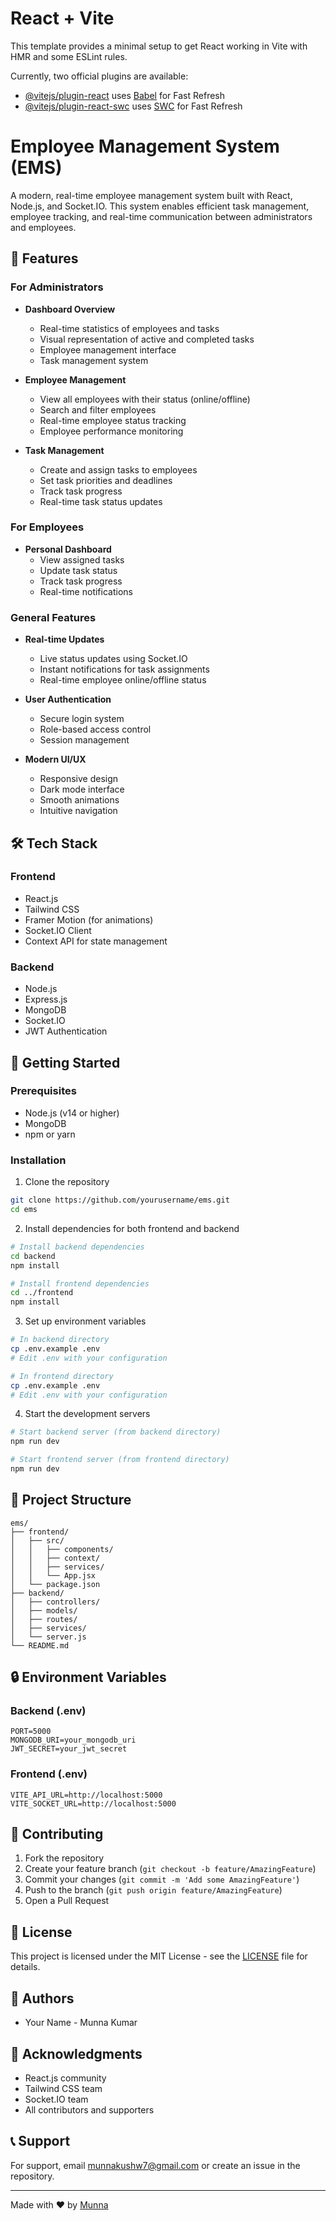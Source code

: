 # React + Vite

This template provides a minimal setup to get React working in Vite with HMR and some ESLint rules.

Currently, two official plugins are available:

- [@vitejs/plugin-react](https://github.com/vitejs/vite-plugin-react/blob/main/packages/plugin-react/README.md) uses [Babel](https://babeljs.io/) for Fast Refresh
- [@vitejs/plugin-react-swc](https://github.com/vitejs/vite-plugin-react-swc) uses [SWC](https://swc.rs/) for Fast Refresh

# Employee Management System (EMS)

A modern, real-time employee management system built with React, Node.js, and Socket.IO. This system enables efficient task management, employee tracking, and real-time communication between administrators and employees.

## 🌟 Features

### For Administrators
- **Dashboard Overview**
  - Real-time statistics of employees and tasks
  - Visual representation of active and completed tasks
  - Employee management interface
  - Task management system

- **Employee Management**
  - View all employees with their status (online/offline)
  - Search and filter employees
  - Real-time employee status tracking
  - Employee performance monitoring

- **Task Management**
  - Create and assign tasks to employees
  - Set task priorities and deadlines
  - Track task progress
  - Real-time task status updates

### For Employees
- **Personal Dashboard**
  - View assigned tasks
  - Update task status
  - Track task progress
  - Real-time notifications

### General Features
- **Real-time Updates**
  - Live status updates using Socket.IO
  - Instant notifications for task assignments
  - Real-time employee online/offline status

- **User Authentication**
  - Secure login system
  - Role-based access control
  - Session management

- **Modern UI/UX**
  - Responsive design
  - Dark mode interface
  - Smooth animations
  - Intuitive navigation

## 🛠️ Tech Stack

### Frontend
- React.js
- Tailwind CSS
- Framer Motion (for animations)
- Socket.IO Client
- Context API for state management

### Backend
- Node.js
- Express.js
- MongoDB
- Socket.IO
- JWT Authentication

## 🚀 Getting Started

### Prerequisites
- Node.js (v14 or higher)
- MongoDB
- npm or yarn

### Installation

1. Clone the repository
```bash
git clone https://github.com/yourusername/ems.git
cd ems
```

2. Install dependencies for both frontend and backend
```bash
# Install backend dependencies
cd backend
npm install

# Install frontend dependencies
cd ../frontend
npm install
```

3. Set up environment variables
```bash
# In backend directory
cp .env.example .env
# Edit .env with your configuration

# In frontend directory
cp .env.example .env
# Edit .env with your configuration
```

4. Start the development servers
```bash
# Start backend server (from backend directory)
npm run dev

# Start frontend server (from frontend directory)
npm run dev
```

## 📁 Project Structure

```
ems/
├── frontend/
│   ├── src/
│   │   ├── components/
│   │   ├── context/
│   │   ├── services/
│   │   └── App.jsx
│   └── package.json
├── backend/
│   ├── controllers/
│   ├── models/
│   ├── routes/
│   ├── services/
│   └── server.js
└── README.md
```

## 🔒 Environment Variables

### Backend (.env)
```
PORT=5000
MONGODB_URI=your_mongodb_uri
JWT_SECRET=your_jwt_secret
```

### Frontend (.env)
```
VITE_API_URL=http://localhost:5000
VITE_SOCKET_URL=http://localhost:5000
```

## 🤝 Contributing

1. Fork the repository
2. Create your feature branch (`git checkout -b feature/AmazingFeature`)
3. Commit your changes (`git commit -m 'Add some AmazingFeature'`)
4. Push to the branch (`git push origin feature/AmazingFeature`)
5. Open a Pull Request

## 📝 License

This project is licensed under the MIT License - see the [LICENSE](LICENSE) file for details.

## 👥 Authors

- Your Name - Munna Kumar

## 🙏 Acknowledgments

- React.js community
- Tailwind CSS team
- Socket.IO team
- All contributors and supporters

## 📞 Support

For support, email munnakushw7@gmail.com or create an issue in the repository.

---

Made with ❤️ by [Munna](https://github.com/MunnaKumar32990)
